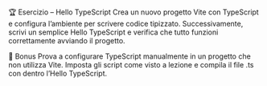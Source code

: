 🏆 Esercizio – Hello TypeScript
Crea un nuovo progetto Vite con TypeScript e configura l’ambiente per scrivere codice tipizzato.
Successivamente, scrivi un semplice Hello TypeScript e verifica che tutto funzioni correttamente avviando il progetto.

🎯 Bonus
Prova a configurare TypeScript manualmente in un progetto che non utilizza Vite. Imposta gli script come visto a lezione e compila il file .ts con dentro l’Hello TypeScript.
